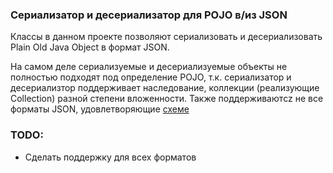 ### Сериализатор и десериализатор для POJO в/из JSON
Классы в данном проекте позволяют сериализовать и десериализовать Plain Old Java Object в формат JSON.

На самом деле сериализуемые и десериализуемые объекты не полностью подходят под определение POJO, т.к.
сериализатор и десериализтор поддерживает наследование, коллекции (реализующие Collection) разной степени вложенности.
Также поддерживаютcz не все форматы JSON, удовлетворяющие [схеме](https://www.json.org/json-en.html)

### TODO:
* Сделать поддержку для всех форматов
